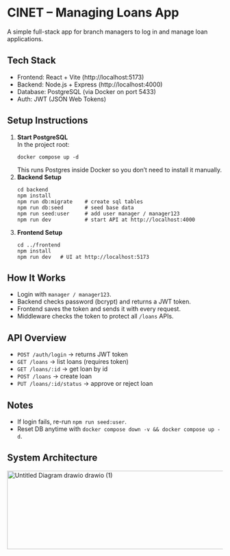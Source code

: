 <h1>CINET – Managing Loans App</h1>
<p>A simple full-stack app for branch managers to log in and manage loan applications.</p>

<h2>Tech Stack</h2>
<ul>
  <li>Frontend: React + Vite (http://localhost:5173)</li>
  <li>Backend: Node.js + Express (http://localhost:4000)</li>
  <li>Database: PostgreSQL (via Docker on port 5433)</li>
  <li>Auth: JWT (JSON Web Tokens)</li>
</ul>

<h2>Setup Instructions</h2>
<ol>
  <li><strong>Start PostgreSQL</strong><br>
    In the project root:
    <pre><code>docker compose up -d</code></pre>
    This runs Postgres inside Docker so you don’t need to install it manually.
  </li>

  <li><strong>Backend Setup</strong><br>
    <pre><code>cd backend
npm install
npm run db:migrate    # create sql tables
npm run db:seed       # seed base data
npm run seed:user     # add user manager / manager123
npm run dev           # start API at http://localhost:4000</code></pre>

  <li><strong>Frontend Setup</strong><br>
    <pre><code>cd ../frontend
npm install
npm run dev   # UI at http://localhost:5173</code></pre>
  </li>
</ol>

<h2>How It Works</h2>
<ul>
  <li>Login with <code>manager / manager123</code>.</li>
  <li>Backend checks password (bcrypt) and returns a JWT token.</li>
  <li>Frontend saves the token and sends it with every request.</li>
  <li>Middleware checks the token to protect all <code>/loans</code> APIs.</li>
</ul>

<h2>API Overview</h2>
<ul>
  <li><code>POST /auth/login</code> → returns JWT token</li>
  <li><code>GET /loans</code> → list loans (requires token)</li>
  <li><code>GET /loans/:id</code> → get loan by id</li>
  <li><code>POST /loans</code> → create loan</li>
  <li><code>PUT /loans/:id/status</code> → approve or reject loan</li>
</ul>

<h2>Notes</h2>
<ul>
  <li>If login fails, re-run <code>npm run seed:user</code>.</li>
  <li>Reset DB anytime with <code>docker compose down -v &amp;&amp; docker compose up -d</code>.</li>
</ul>


<section>
  <h2>System Architecture</h2>

<img width="952" height="183" alt="Untitled Diagram drawio drawio (1)" src="https://github.com/user-attachments/assets/6dcde231-177b-41ba-91e8-91730b7438bd" />
</section>
